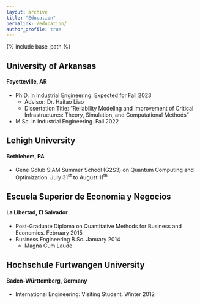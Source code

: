 ```yaml
---
layout: archive
title: "Education"
permalink: /education/
author_profile: true
---
```


{% include base_path %}
<!--
{% for post in site.education reversed %}
  {% include archive-single.html %}
{% endfor %} -->

## University of Arkansas
#### Fayetteville, AR

- Ph.D. in Industrial Engineering. Expected for Fall 2023
	- Advisor: Dr. Haitao Liao
	- Dissertation Title: <q>Reliability Modeling and Improvement of Critical Infrastructures: Theory, Simulation, and Computational Methods</q>
- M.Sc. in Industrial Engineering. Fall 2022

## Lehigh University
#### Bethlehem, PA

- Gene Golub SIAM Summer School (G2S3) on Quantum Computing and Optimization. July 31<sup>st</sup> to August 11<sup>th</sup>

## Escuela Superior de Economía y Negocios
#### La Libertad, El Salvador

- Post-Graduate Diploma on Quantitative Methods for Business and Economics. February 2015
- Business Engineering B.Sc. January 2014
	- Magna Cum Laude

## Hochschule Furtwangen University
#### Baden-Württemberg, Germany

- International Engineering: Visiting Student. Winter 2012
